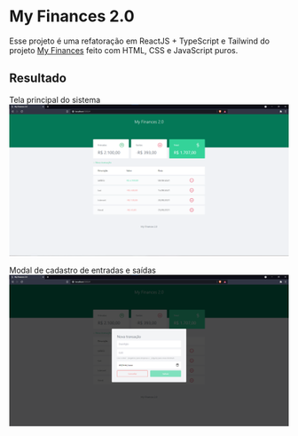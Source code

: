 # My Finances 2.0

Esse projeto é uma refatoração em ReactJS + TypeScript e Tailwind do projeto [My Finances](https://github.com/Glandim/MyFinances) feito com HTML, CSS e JavaScript puros.

## Resultado

Tela principal do sistema
<img src="./assets/Resultado.png">

Modal de cadastro de entradas e saídas
<img src="./assets/ResultadoModal.png">